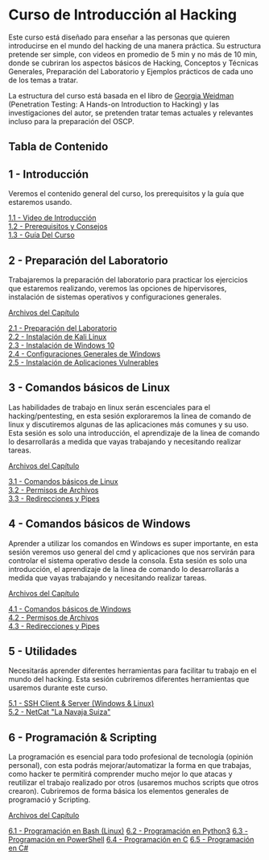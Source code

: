 # Curso de Introducción al Hacking
Este curso está diseñado para enseñar a las personas que quieren introducirse en el mundo del hacking de una manera práctica. Su estructura pretende ser simple, con videos en promedio de 5 min y no más de 10 min, donde se cubriran los aspectos básicos de Hacking, Conceptos y Técnicas Generales, Preparación del Laboratorio y Ejemplos prácticos de cada uno de los temas a tratar.

La estructura del curso está basada en el libro de [Georgia Weidman](https://twitter.com/georgiaweidman) (Penetration Testing: A Hands-on Introduction to Hacking) y las investigaciones del autor, se pretenden tratar temas actuales y relevantes incluso para la preparación del OSCP. 

## Tabla de Contenido

## 1 - Introducción
Veremos el contenido general del curso, los prerequisitos y la guía que estaremos usando.  

  [1.1 - Video de Introducción](https://youtu.be/v8E0_Swe89c)  
  [1.2 - Prerequisitos y Consejos](https://youtu.be/S8wV1I9YGpY)  
  [1.3 - Guía Del Curso](https://youtu.be/31xRWaBygJA)  

## 2 - Preparación del Laboratorio
Trabajaremos la preparación del laboratorio para practicar los ejercicios que estaremos realizando, veremos las opciones de hipervisores, instalación de sistemas operativos y configuraciones generales. 

  [Archivos del Capítulo](Capitulo_2)  

  [2.1 - Preparación del Laboratorio](https://youtu.be/ZBFu6hdFtiY)  
  [2.2 - Instalación de Kali Linux](https://youtu.be/RRrwG2AMcKo)  
  [2.3 - Instalación de Windows 10](https://youtu.be/vET-9-dqraM)  
  [2.4 - Configuraciones Generales de Windows](https://youtu.be/bCDvlfHMJ_o)  
  [2.5 - Instalación de Aplicaciones Vulnerables](https://youtu.be/3d5-cUjbmRw)  
  
## 3 - Comandos básicos de Linux
Las habilidades de trabajo en linux serán escenciales para el hacking/pentesting, en esta sesión exploraremos la linea de comando de linux y discutiremos algunas de las aplicaciones más comunes y su uso. Esta sesión es solo una introducción, el aprendizaje de la linea de comando lo desarrollarás a medida que vayas trabajando y necesitando realizar tareas.

  [Archivos del Capítulo](Capitulo_3)
  
  [3.1 - Comandos básicos de Linux](https://youtu.be/gu09BxzYx38)  
  [3.2 - Permisos de Archivos](https://youtu.be/opaxCMskSWo)  
  [3.3 - Redirecciones y Pipes](https://youtu.be/bfjd5ssybIo)  

## 4 - Comandos básicos de Windows 
Aprender a utilizar los comandos en Windows es super importante, en esta sesión veremos uso general del cmd y aplicaciones que nos servirán para controlar el sistema operativo desde la consola. Esta sesión es solo una introducción, el aprendizaje de la linea de comando lo desarrollarás a medida que vayas trabajando y necesitando realizar tareas.

  [Archivos del Capítulo](Capitulo_4)  
  
  [4.1 - Comandos básicos de Windows](https://youtu.be/KBIq-_OAyks)   
  [4.2 - Permisos de Archivos](https://youtu.be/oovTG6q35Hc)  
  [4.3 - Redirecciones y Pipes](https://youtu.be/OtqdYkL8A6w)  

## 5 - Utilidades 
Necesitarás aprender diferentes herramientas para facilitar tu trabajo en el mundo del hacking. Esta sesión cubriremos diferentes herramientas que usaremos durante este curso. 

  [5.1 - SSH Client & Server (Windows & Linux)](https://youtu.be/KkoLM6TIdUk)  
  [5.2 - NetCat "La Navaja Suiza"](https://youtu.be/Bvg9A1kqiZg)  
  
## 6 - Programación & Scripting
La programación es esencial para todo profesional de tecnología (opinión personal), con esta podrás mejorar/automatizar la forma en que trabajas, como hacker te permitirá comprender mucho mejor lo que atacas y reutilizar el trabajo realizado por otros (usaremos muchos scripts que otros crearon). Cubriremos de forma básica los elementos generales de programació y Scripting.

  [Archivos del Capítulo](Capitulo_6)  
  
  [6.1 - Programación en Bash (Linux)]()
  [6.2 - Programación en Python3]()
  [6.3 - Programación en PowerShell]()
  [6.4 - Programación en C]()
  [6.5 - Programación en C#]()
